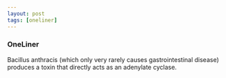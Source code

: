 ```yaml
---
layout: post
tags: [oneliner]
---
```



### OneLiner

Bacillus anthracis (which only very rarely causes gastrointestinal disease) produces a toxin that directly acts as an adenylate cyclase.
